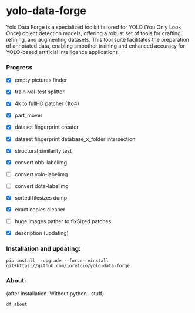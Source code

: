 # yolo-data-forge

Yolo Data Forge is a specialized toolkit tailored for YOLO (You Only Look Once) object detection models, offering a robust set of tools for crafting, refining, and augmenting datasets. This tool suite facilitates the preparation of annotated data, enabling smoother training and enhanced accuracy for YOLO-based artificial intelligence applications.

### Progress

- [x] empty pictures finder
- [x] train-val-test splitter
- [x] 4k to fullHD patcher (1to4)
- [x] part_mover
- [x] dataset fingerprint creator
- [x] dataset fingerprint database_x_folder intersection

- [x] structural similarity test

- [x] convert obb-labelimg
- [ ] convert yolo-labelimg
- [ ] convert dota-labelimg

- [x] sorted filesizes dump
- [x] exact copies cleaner 

- [ ] huge images pather to fixSized patches

- [x] description (updating)

### Installation and updating:


```
pip install --upgrade --force-reinstall  git+https://github.com/ioretcio/yolo-data-forge
```


### About:

(after installation. Without python.. stuff)

```
df_about
```